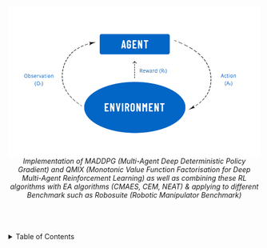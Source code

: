 
<div id="top"></div>


<!-- PROJECT LOGO -->
<br />
<div align="center">
  <a href="https://github.com/ay-ka/Reinforcement-Learning">
    <img style="float:left" src="images/rl.jpg" alt="reinforcement learning" width="700" height="300">
  </a>
  <h6 align="center"; display: flex; justify-content: center>Implementation of MADDPG (Multi-Agent Deep Deterministic Policy Gradient) and QMIX (Monotonic Value Function Factorisation for Deep Multi-Agent Reinforcement Learning) as well as combining these RL algorithms with EA algorithms (CMAES, CEM, NEAT) & applying to different Benchmark such as Robosuite (Robotic Manipulator Benchmark) </h6>
</div>

<br />
<br />

<!-- TABLE OF CONTENTS -->
<details>
  <summary>Table of Contents</summary>
  <ol>
    <li>
      <a href="#about-the-project">About The Project</a>
    </li>
    <li>
      <a href="#getting-started">Getting Started</a>
      <ul>
        <li><a href="#Prerequisites-Installation">Prerequisites & Installation</a></li>
        <li><a href="#How-To-Run">How To Run</a></li>
      </ul>
    </li>
    <li><a href="#contributing">Contributing</a></li>
    <li><a href="#license">License</a></li>
    <li><a href="#contact">Contact</a></li>
    <li><a href="#acknowledgments">Acknowledgments</a></li>
  </ol>
</details>






